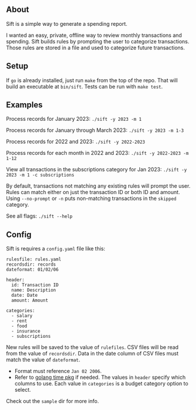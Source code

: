 ## About

Sift is a simple way to generate a spending report.

I wanted an easy, private, offline way to review monthly transactions and spending.
Sift builds rules by prompting the user to categorize transactions.
Those rules are stored in a file and used to categorize future transactions.


## Setup

If `go` is already installed, just run `make` from the top of the repo.
That will build an executable at `bin/sift`.
Tests can be run with `make test`.


## Examples

Process records for January 2023:
`./sift -y 2023 -m 1`

Process records for January through March 2023:
`./sift -y 2023 -m 1-3`

Process records for 2022 and 2023:
`./sift -y 2022-2023`

Process records for each month in 2022 and 2023:
`./sift -y 2022-2023 -m 1-12`

View all transactions in the subscriptions category for Jan 2023:
`./sift -y 2023 -m 1 -c subscriptions`

By default, transactions not matching any existing rules will prompt the user.
Rules can match either on just the transaction ID or both ID and amount.
Using `--no-prompt` or `-n` puts non-matching transactions in the `skipped` category.

See all flags:
`./sift --help`


## Config

Sift is requires a `config.yaml` file like this:
```
rulesfile: rules.yaml
recordsdir: records
dateformat: 01/02/06

header:
  id: Transaction ID
  name: Description
  date: Date
  amount: Amount

categories:
  - salary
  - rent
  - food
  - insurance
  - subscriptions
```

New rules will be saved to the value of `rulefiles`.
CSV files will be read from the value of `recordsdir`.
Data in the date column of CSV files must match the value of `dateformat`.
- Format must reference `Jan 02 2006`.
- Refer to [golang time pkg](https://pkg.go.dev/time) if needed.
The values in `header` specify which columns to use.
Each value in `categories` is a budget category option to select.

Check out the `sample` dir for more info.
